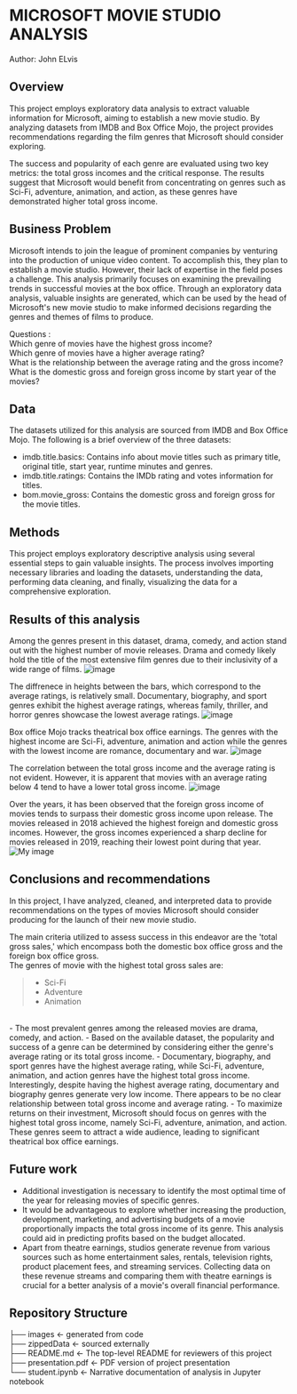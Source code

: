 # MICROSOFT MOVIE STUDIO ANALYSIS

Author: John ELvis

## Overview 
This project employs exploratory data analysis to extract valuable information for Microsoft, aiming to establish a new movie studio. By analyzing datasets from IMDB and Box Office Mojo, the project provides recommendations regarding the film genres that Microsoft should consider exploring. 

The success and popularity of each genre are evaluated using two key metrics: the total gross incomes and the critical response. The results suggest that Microsoft would benefit from concentrating on genres such as Sci-Fi, adventure, animation, and action, as these genres have demonstrated higher total gross income.

## Business Problem

Microsoft intends to join the league of prominent companies by venturing into the production of unique video content. To accomplish this, they plan to establish a movie studio. However, their lack of expertise in the field poses a challenge. This analysis primarily focuses on examining the prevailing trends in successful movies at the box office. Through an exploratory data analysis, valuable insights are generated, which can be used by the head of Microsoft's new movie studio to make informed decisions regarding the genres and themes of films to produce.

Questions :<br>
Which genre of movies have the highest gross income?<br>
Which genre of movies have a higher average rating?<br>
What is the relationship between the average rating and the gross income?<br>
What is the domestic gross and foreign gross income by start year of the movies?<br>

## Data

The datasets utilized for this analysis are sourced from IMDB and Box Office Mojo. The following is a brief overview of the three datasets:
- imdb.title.basics: Contains info about movie titles such as primary title, original title, start year, runtime minutes  and genres.
- imdb.title.ratings: Contains the IMDb rating and votes information for titles.
- bom.movie_gross: Contains the domestic gross and foreign gross for the movie titles.

## Methods
This project employs exploratory descriptive analysis using several essential steps to gain valuable insights. The process involves importing necessary libraries and loading the datasets, understanding the data, performing data cleaning, and finally, visualizing the data for a comprehensive exploration.

## Results of this analysis
Among the genres present in this dataset, drama, comedy, and action stand out with the highest number of movie releases. Drama and comedy likely hold the title of the most extensive film genres due to their inclusivity of a wide range of films.
![image](images/Number_of_movies_per_genre.png)

The diffrenece in heights between the bars, which correspond to the average ratings, is relatively small. Documentary, biography, and sport genres exhibit the highest average ratings, whereas family, thriller, and horror genres showcase the lowest average ratings.
![image](images/Distribution%20of%20the%20movies'%20average%20rating.png)

Box office Mojo tracks theatrical box office earnings. The genres with the highest income are Sci-Fi, adventure, animation and action while the genres with the lowest income are romance, documentary and war.
![image](images/Total%20gross%20income%20by%20genre.png)


The correlation between the total gross income and the average rating is not evident. However, it is apparent that movies with an average rating below 4 tend to have a lower total gross income.
![image](images/Scatter%20Plot%20of%20Total%20Gross%20vs%20Average%20Rating.png)


Over the years, it has been observed that the foreign gross income of movies tends to surpass their domestic gross income upon release. The movies released in 2018 achieved the highest foreign and domestic gross incomes. However, the gross incomes experienced a sharp decline for movies released in 2019, reaching their lowest point during that year.
![My image](images/Lineplot%20showing%20the%20domestic%20gross%20and%20foreign%20gross%20income%20against%20start%20year.png)



## Conclusions and recommendations
In this project, I have analyzed, cleaned, and interpreted data to provide recommendations on the types of movies Microsoft should consider producing for the launch of their new movie studio.<br>

The main criteria utilized to assess success in this endeavor are the 'total gross sales,' which encompass both the domestic box office gross and the foreign box office gross.<br>
The genres of movie with the highest total gross sales are:<br>

>- Sci-Fi
>- Adventure
>- Animation
<br>
- The most prevalent genres among the released movies are drama, comedy, and action.
- Based on the available dataset, the popularity and success of a genre can be determined by considering either the genre's average rating or its total gross income.
- Documentary, biography, and sport genres have the highest average rating, while Sci-Fi, adventure, animation, and action genres have the highest total gross income. Interestingly, despite having the highest average rating, documentary and biography genres generate very low income. There appears to be no clear relationship between total gross income and average rating.
- To maximize returns on their investment, Microsoft should focus on genres with the highest total gross income, namely Sci-Fi, adventure, animation, and action. These genres seem to attract a wide audience, leading to significant theatrical box office earnings.

## Future work
- Additional investigation is necessary to identify the most optimal time of the year for releasing movies of specific genres.
- It would be advantageous to explore whether increasing the production, development, marketing, and advertising budgets of a movie proportionally impacts the total gross income of its genre. This analysis could aid in predicting profits based on the budget allocated.
- Apart from theatre earnings, studios generate revenue from various sources such as home entertainment sales, rentals, television rights, product placement fees, and streaming services. Collecting data on these revenue streams and comparing them with theatre earnings is crucial for a better analysis of a movie's overall financial performance.


## Repository Structure
├── images                                         <- generated from code <br>
├── zippedData                                     <- sourced externally  <br>
├── README.md                                      <- The top-level README for reviewers of this project <br>
├── presentation.pdf                               <- PDF version of project presentation <br>
└── student.ipynb                                  <- Narrative documentation of analysis in Jupyter notebook <br>